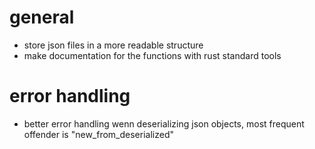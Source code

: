 # general
* store json files in a more readable structure
* make documentation for the functions with rust standard tools

# error handling
* better error handling wenn deserializing json objects, most frequent offender is "new_from_deserialized"
